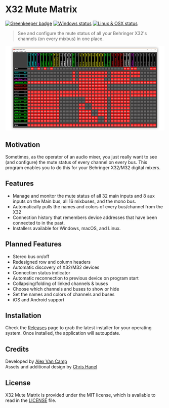 # X32 Mute Matrix

[![Greenkeeper badge](https://badges.greenkeeper.io/lange/x32-mute-matrix.svg)](https://greenkeeper.io/)
[![Windows status](https://ci.appveyor.com/api/projects/status/rgtswyiipcqe4t4p?svg=true)](https://ci.appveyor.com/project/Lange/x32-mute-matrix)
[![Linux & OSX status](https://travis-ci.org/Lange/x32-mute-matrix.svg?branch=master)](https://travis-ci.org/Lange/x32-mute-matrix)

> See and configure the mute status of all your Behringer X32's channels (on every mixbus) in one place.

![screenshot](screenshot.png)

## Motivation
Sometimes, as the operator of an audio mixer, you just really want to see (and configure) the mute status of every channel on every bus. This program enables you to do this for your Behringer X32/M32 digital mixers.

## Features
- Manage and monitor the mute status of all 32 main inputs and 8 aux inputs on the Main bus, all 16 mixbuses, and the mono bus.
- Automatically pulls the names and colors of every bus/channel from the X32
- Connection history that remembers device addresses that have been connected to in the past.
- Installers available for Windows, macOS, and Linux.

## Planned Features
- Stereo bus on/off
- Redesigned row and column headers
- Automatic discovery of X32/M32 devices
- Connection status indicator
- Automatic reconnection to previous device on program start
- Collapsing/folding of linked channels & buses
- Choose which channels and buses to show or hide
- Set the names and colors of channels and buses
- iOS and Android support

## Installation
Check the [Releases](https://github.com/lange/x32-mute-matrix/releases) page to grab the latest installer for your operating system.
Once installed, the application will autoupdate.

## Credits
Developed by [Alex Van Camp](https://twitter.com/vancamp)  
Assets and additional design by [Chris Hanel](https://twitter.com/chrishanel)

## License
X32 Mute Matrix is provided under the MIT license, which is available to read in the 
[LICENSE](https://github.com/lange/x32-mute-matrix/blob/master/LICENSE) file.
